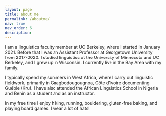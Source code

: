 ```yaml
---
layout: page
title: about me
permalink: /aboutme/
nav: true
nav_order: 6
description:
---
```


I am a linguistics faculty member at UC Berkeley, where I started in January 2021. Before that I was an Assistant Professor at Georgetown University from 2017-2020. I studied linguistics at the University of Minnesota and UC Berkeley, and I grew up in Wisconsin. I currently live in the Bay Area with my family.

I typically spend my summers in West Africa, where I carry out linguistic fieldwork, primarily in Gnagbodougougnoa, Côte d'Ivoire documenting Guébie (Kru). I have also attended the African Linguistics School in Nigeria and Benin as a student and as an instructor.

In my free time I enjoy hiking, running, bouldering, gluten-free baking, and playing board games. I wear a lot of hats!
